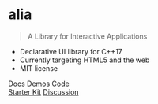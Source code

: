# alia

> A Library for Interactive Applications

- Declarative UI library for C++17
- Currently targeting HTML5 and the web
- MIT license

[Docs](#alia-a-library-for-interactive-applications)
[Demos](https://html.alia.dev/)
[Code](https://github.com/alialib/alia/)
<br>
[Starter Kit](https://github.com/alialib/alia-html-starter)
[Discussion](https://github.com/alialib/alia/discussions)
